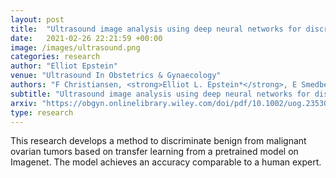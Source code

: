 ```yaml
---
layout: post
title:  "Ultrasound image analysis using deep neural networks for discriminating between benign and malignant ovarian tumors: comparison with expert subjective assessment"
date:   2021-02-26 22:21:59 +00:00
image: /images/ultrasound.png
categories: research
author: "Elliot Epstein"
venue: "Ultrasound In Obstetrics & Gynaecology"
authors: "F Christiansen, <strong>Elliot L. Epstein*</strong>, E Smedberg, Mans Akerlund, Kevin Smith, E Epstein"
subtitle: "Ultrasound image analysis using deep neural networks for discriminating between benign and malignant ovarian tumors: comparison with expert subjective assessment"
arxiv: "https://obgyn.onlinelibrary.wiley.com/doi/pdf/10.1002/uog.23530"
type: research
---
```


This research develops a method to discriminate benign from malignant ovarian tumors based on transfer learning from a pretrained model on Imagenet. The model achieves an accuracy comparable to a human expert. 

